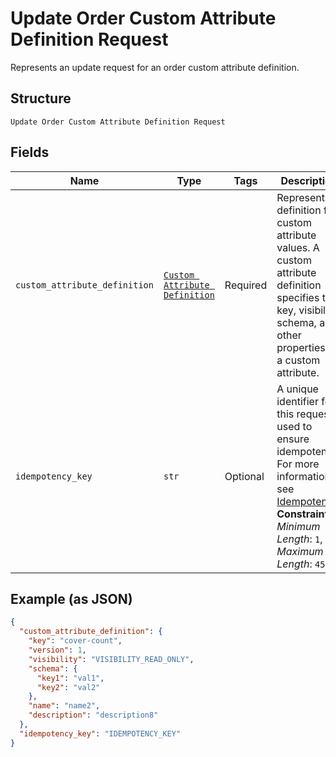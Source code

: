 
# Update Order Custom Attribute Definition Request

Represents an update request for an order custom attribute definition.

## Structure

`Update Order Custom Attribute Definition Request`

## Fields

| Name | Type | Tags | Description |
|  --- | --- | --- | --- |
| `custom_attribute_definition` | [`Custom Attribute Definition`](../../doc/models/custom-attribute-definition.md) | Required | Represents a definition for custom attribute values. A custom attribute definition<br>specifies the key, visibility, schema, and other properties for a custom attribute. |
| `idempotency_key` | `str` | Optional | A unique identifier for this request, used to ensure idempotency.<br>For more information, see [Idempotency](https://developer.squareup.com/docs/build-basics/common-api-patterns/idempotency).<br>**Constraints**: *Minimum Length*: `1`, *Maximum Length*: `45` |

## Example (as JSON)

```json
{
  "custom_attribute_definition": {
    "key": "cover-count",
    "version": 1,
    "visibility": "VISIBILITY_READ_ONLY",
    "schema": {
      "key1": "val1",
      "key2": "val2"
    },
    "name": "name2",
    "description": "description8"
  },
  "idempotency_key": "IDEMPOTENCY_KEY"
}
```

